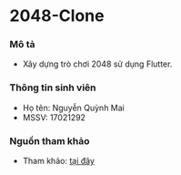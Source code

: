 # 2048-Clone</h3>
### Mô tả</h4>
* Xây dựng trò chơi 2048 sử dụng Flutter.
### Thông tin sinh viên
* Họ tên: Nguyễn Quỳnh Mai
* MSSV: 17021292
### Nguồn tham khảo</h4>
* Tham khảo: [tại đây](https://github.com/usecodelee/flutter-2048/blob/master/lib/main.dart)



